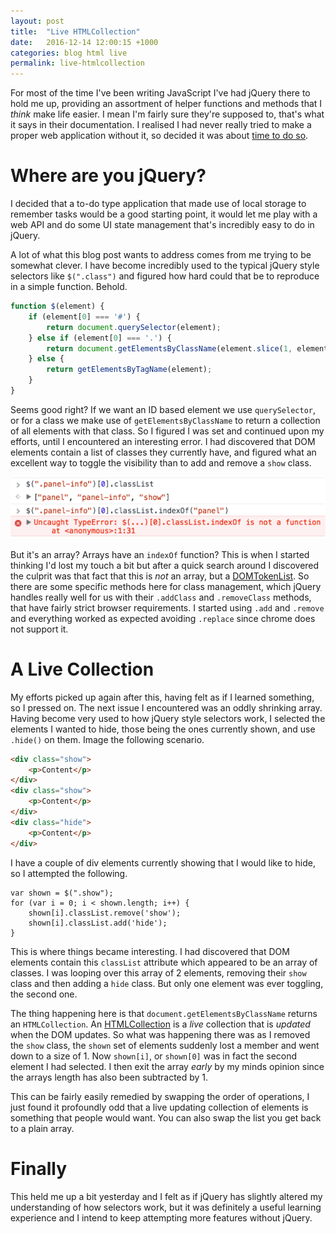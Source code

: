 ```yaml
---
layout: post
title:  "Live HTMLCollection"
date:   2016-12-14 12:00:15 +1000
categories: blog html live
permalink: live-htmlcollection
---
```

For most of the time I've been writing JavaScript I've had jQuery there to hold me up, providing an assortment of helper functions and methods that I _think_ make life easier. I mean I'm fairly sure they're supposed to, that's what it says in their documentation. I realised I had never really tried to make a proper web application without it, so decided it was about [time to do so](https://dayvidwhy.github.io/local-to-do/).

# Where are you jQuery?
I decided that a to-do type application that made use of local storage to remember tasks would be a good starting point, it would let me play with a web API and do some UI state management that's incredibly easy to do in jQuery. 

A lot of what this blog post wants to address comes from me trying to be somewhat clever. I have become incredibly used to the typical jQuery style selectors like `$(".class")` and figured how hard could that be to reproduce in a simple function. Behold.

```js
function $(element) {
    if (element[0] === '#') {
        return document.querySelector(element);
    } else if (element[0] === '.') {
        return document.getElementsByClassName(element.slice(1, element.length));
    } else {
        return getElementsByTagName(element);
    }
}
```

Seems good right? If we want an ID based element we use `querySelector`, or for a class we make use of `getElementsByClassName` to return a collection of all elements with that class. So I figured I was set and continued upon my efforts, until I encountered an interesting error. I had discovered that DOM elements contain a list of classes they currently have, and figured what an excellent way to toggle the visibility than to add and remove a `show` class.

![Error from indexOf](images/htmlcollection/error.png "Error from indexOf")

But it's an array? Arrays have an `indexOf` function? This is when I started thinking I'd lost my touch a bit but after a quick search around I discovered the culprit was that fact that this is _not_ an array, but a [DOMTokenList](https://developer.mozilla.org/en/docs/Web/API/DOMTokenList). So there are some specific methods here for class management, which jQuery handles really well for us with their `.addClass` and `.removeClass` methods, that have fairly strict browser requirements. I started using `.add` and `.remove` and everything worked as expected avoiding `.replace` since chrome does not support it.

# A Live Collection
My efforts picked up again after this, having felt as if I learned something, so I pressed on. The next issue I encountered was an oddly shrinking array. Having become very used to how jQuery style selectors work, I selected the elements I wanted to hide, those being the ones currently shown, and use `.hide()` on them. Image the following scenario.

```html
<div class="show">
    <p>Content</p>
</div>
<div class="show">
    <p>Content</p>
</div>
<div class="hide">
    <p>Content</p>
</div>
```

I have a couple of div elements currently showing that I would like to hide, so I attempted the following.

```
var shown = $(".show");
for (var i = 0; i < shown.length; i++) {
    shown[i].classList.remove('show');
    shown[i].classList.add('hide');
}
```

This is where things became interesting. I had discovered that DOM elements contain this `classList` attribute which appeared to be an array of classes. I was looping over this array of  2 elements, removing their `show` class and then adding a `hide` class. But only one element was ever toggling, the second one. 

The thing happening here is that `document.getElementsByClassName` returns an `HTMLCollection`. An [HTMLCollection](https://developer.mozilla.org/en/docs/Web/API/HTMLCollection) is a _live_ collection that is _updated_ when the DOM updates. So what was happening there was as I removed the `show` class, the `shown` set of elements suddenly lost a member and went down to a size of 1. Now `shown[i]`, or `shown[0]` was in fact the second element I had selected. I then exit the array _early_ by my minds opinion since the arrays length has also been subtracted by 1.

This can be fairly easily remedied by swapping the order of operations, I just found it profoundly odd that a live updating collection of elements is something that people would want. You can also swap the list you get back to a plain array.

# Finally
This held me up a bit yesterday and I felt as if jQuery has slightly altered my understanding of how selectors work, but it was definitely a useful learning experience and I intend to keep attempting more features without jQuery.